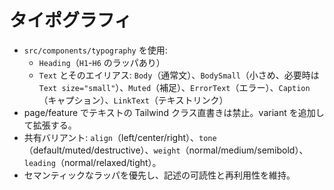 # タイポグラフィ

- `src/components/typography` を使用:
  - `Heading`（`H1`-`H6` のラッパあり）
  - `Text` とそのエイリアス: `Body`（通常文）、`BodySmall`（小さめ、必要時は `Text size="small"`）、`Muted`（補足）、`ErrorText`（エラー）、`Caption`（キャプション）、`LinkText`（テキストリンク）
- page/feature でテキストの Tailwind クラス直書きは禁止。variant を追加して拡張する。
- 共有バリアント: `align`（left/center/right）、`tone`（default/muted/destructive）、`weight`（normal/medium/semibold）、`leading`（normal/relaxed/tight）。
- セマンティックなラッパを優先し、記述の可読性と再利用性を維持。
